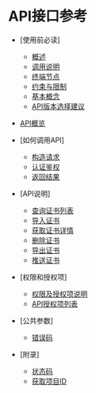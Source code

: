 # API接口参考

-   [使用前必读]
    -   [概述](概述.md)
    -   [调用说明](调用说明.md)
    -   [终端节点](终端节点.md)
    -   [约束与限制](约束与限制.md)
    -   [基本概念](基本概念.md)
    -   [API版本选择建议](API版本选择建议.md)

-   [API概览](API概览.md)
-   [如何调用API]
    -   [构造请求](构造请求.md)
    -   [认证鉴权](认证鉴权.md)
    -   [返回结果](返回结果.md)

-   [API说明]
    -   [查询证书列表](查询证书列表.md)
    -   [导入证书](导入证书.md)
    -   [获取证书详情](获取证书详情.md)
    -   [删除证书](删除证书.md)
    -   [导出证书](导出证书.md)
    -   [推送证书](推送证书.md)

-   [权限和授权项]
    -   [权限及授权项说明](权限及授权项说明.md)
    -   [API授权项列表](API授权项列表.md)

-   [公共参数]
    -   [错误码](错误码.md)

-   [附录]
    -   [状态码](状态码.md)
    -   [获取项目ID](获取项目ID.md)


